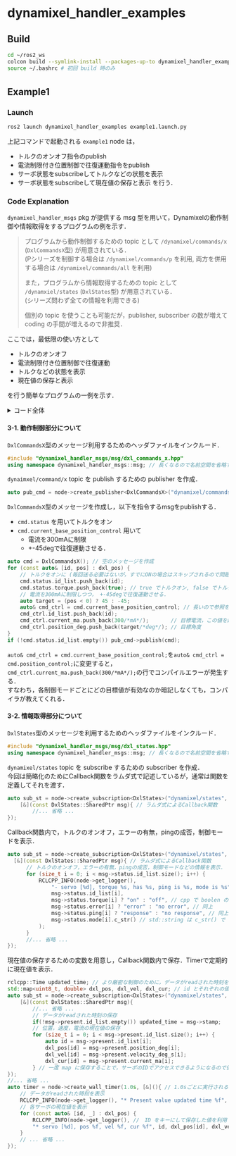 # dynamixel_handler_examples

## Build

```bash 
cd ~/ros2_ws
colcon build --symlink-install --packages-up-to dynamixel_handler_examples
source ~/.bashrc # 初回 build 時のみ
```

## Example1　

### Launch

```bash
ros2 launch dynamixel_handler_examples example1.launch.py
``` 
上記コマンドで起動される `example1` node は，
  - トルクのオンオフ指令のpublish
  - 電流制限付き位置制御で往復運動指令をpublish
  - サーボ状態をsubscribeしてトルクなどの状態を表示
  - サーボ状態をsubscribeして現在値の保存と表示
を行う．

### Code Explanation

`dynamixel_handler_msgs` pkg が提供する msg 型を用いて，Dynamixelの動作制御や情報取得をするプログラムの例を示す．

> プログラムから動作制御するための topic として `/dynamixel/commands/x` (`DxlCommandsX`型) が用意されている．     
> (Pシリーズを制御する場合は `/dynamixel/commands/p` を利用, 両方を併用する場合は `/dynamixel/commands/all` を利用)   
>
> また，プログラムから情報取得するための topic として `/dynamxiel/states` (`DxlStates`型) が用意されている．    
> (シリーズ問わず全ての情報を利用できる)
> 
> 個別の topic を使うことも可能だが，publisher, subscriber の数が増えて coding の手間が増えるので非推奨．

ここでは，最低限の使い方として
  - トルクのオンオフ
  - 電流制限付き位置制御で往復運動
  - トルクなどの状態を表示
  - 現在値の保存と表示

を行う簡単なプログラムの一例を示す．       

<details>
<summary>コード全体</summary>

```cpp
// example1.cpp
#include "rclcpp/rclcpp.hpp"

#include "dynamixel_handler_msgs/msg/dxl_states.hpp"
#include "dynamixel_handler_msgs/msg/dxl_commands_x.hpp"
using namespace dynamixel_handler_msgs::msg;

#include <map>
#include <chrono>
using namespace std::chrono_literals;

int main() {
    rclcpp::init(0, nullptr);
    auto node  = std::make_shared<rclcpp::Node>("example1_node");

    rclcpp::Time updated_time;
    std::map<uint8_t, double> dxl_pos, dxl_vel, dxl_cur;
    auto sub_st = node->create_subscription<DxlStates>("dynamixel/states", 10, 
        [&](const DxlStates::SharedPtr msg){
            // トルクのオンオフ，エラーの有無，pingの成否，制御モードなどの情報を表示．
            for (size_t i = 0; i < msg->status.id_list.size(); i++) {
                RCLCPP_INFO(node->get_logger(), "- servo [%d], torque %s, has %s, ping is %s, mode is %s", 
                    msg->status.id_list[i],
                    msg->status.torque[i] ? "on" : "off",
                    msg->status.error[i] ? "error" : "no error",
                    msg->status.ping[i] ? "response" : "no response",
                    msg->status.mode[i].c_str()
                ); 
            }
            // データがreadされた時刻の保存, 位置，速度，電流の現在値の保存
            if(!msg->present.id_list.empty()) updated_time = msg->stamp;
            for (size_t i = 0; i < msg->present.id_list.size(); i++) {
                auto id = msg->present.id_list[i];
                dxl_pos[id] = msg->present.position_deg[i];
                dxl_vel[id] = msg->present.velocity_deg_s[i];
                dxl_cur[id] = msg->present.current_ma[i];
            }
    });

    auto pub_cmd = node->create_publisher<DxlCommandsX>("dynamixel/commands/x", 10);
    auto timer = node->create_wall_timer(1.0s, [&](){
        RCLCPP_INFO(node->get_logger(), "* Present value updated time %f", updated_time.seconds());
        for (const auto& [id, _] : dxl_pos) {
            RCLCPP_INFO(node->get_logger(), "* servo [%d], pos %f, vel %f, cur %f", id, dxl_pos[id], dxl_vel[id], dxl_cur[id]);
        }

        auto cmd = DxlCommandsX();
        for (const auto& [id, pos] : dxl_pos) {
            // トルクをオンに (毎回送る必要はないが，すでにONの場合はスキップされるので問題ない)
            cmd.status.id_list.push_back(id);
            cmd.status.torque.push_back(true);
            // 電流を300mAに制限しつつ， +-45degで往復運動させる．
            auto target = (pos < 0) ? 45 : -45;
            auto& cmd_ctrl = cmd.current_base_position_control; // 長いので参照を用いて省略
            cmd_ctrl.id_list.push_back(id);
            cmd_ctrl.current_ma.push_back(300/*mA*/);       // 目標電流，この値を超えないように制御される
            cmd_ctrl.position_deg.push_back(target/*deg*/); // 目標角度
        }
        if (!cmd.status.id_list.empty()) pub_cmd->publish(cmd);
    });

    rclcpp::spin(node);
    rclcpp::shutdown();
    return 0;
}
```
</details>

#### 3-1. 動作制御部分について

`DxlCommandsX`型のメッセージ利用するためのヘッダファイルをインクルード．
```cpp
#include "dynamixel_handler_msgs/msg/dxl_commands_x.hpp"
using namespace dynamixel_handler_msgs::msg; // 長くなるので名前空間を省略すると便利
```

`dynaimxel/command/x` topic を publish するための publisher を作成．
```cpp
auto pub_cmd = node->create_publisher<DxlCommandsX>("dynamixel/commands/x", 10);
```

`DxlCommandsX`型のメッセージを作成し，以下を指令するmsgをpublishする．
 - `cmd.status` を用いてトルクをオン
 - `cmd.current_base_position_control` 用いて
     - 電流を300mAに制限
     - +-45degで往復運動させる．
```cpp
auto cmd = DxlCommandsX(); // 空のメッセージを作成
for (const auto& [id, pos] : dxl_pos) {
    // トルクをオンに (毎回送る必要はないが，すでにONの場合はスキップされるので問題ない)
    cmd.status.id_list.push_back(id);
    cmd.status.torque.push_back(true); // true でトルクオン, false でトルクオフ
    // 電流を300mAに制限しつつ， +-45degで往復運動させる．
    auto target = (pos < 0) ? 45 : -45;
    auto& cmd_ctrl = cmd.current_base_position_control; // 長いので参照を用いて省略
    cmd_ctrl.id_list.push_back(id);
    cmd_ctrl.current_ma.push_back(300/*mA*/);       // 目標電流，この値を超えないように制御される
    cmd_ctrl.position_deg.push_back(target/*deg*/); // 目標角度
}
if (!cmd.status.id_list.empty()) pub_cmd->publish(cmd);
```

`auto& cmd_ctrl = cmd.current_base_position_control;`を`auto& cmd_ctrl = cmd.position_control;`に変更すると，`cmd_ctrl.current_ma.push_back(300/*mA*/);`の行でコンパイルエラーが発生する．   
すなわち，各制御モードごとにどの目標値が有効なのか暗記しなくても，コンパイラが教えてくれる．

#### 3-2. 情報取得部分について

`DxlStates`型のメッセージを利用するためのヘッダファイルをインクルード．
```cpp
#include "dynamixel_handler_msgs/msg/dxl_states.hpp"
using namespace dynamixel_handler_msgs::msg; // 長くなるので名前空間を省略すると便利
```

`dynamixel/states` topic を subscribe するための subscriber を作成．  
今回は簡略化のためにCallback関数をラムダ式で記述しているが，通常は関数を定義してそれを渡す．
```cpp
auto sub_st = node->create_subscription<DxlStates>("dynamixel/states", 10, 
    [&](const DxlStates::SharedPtr msg){ // ラムダ式によるCallback関数
        //... 省略 ...
});
```

Callback関数内で，トルクのオンオフ，エラーの有無，pingの成否，制御モードを表示．
```cpp
auto sub_st = node->create_subscription<DxlStates>("dynamixel/states", 10, 
  [&](const DxlStates::SharedPtr msg){ // ラムダ式によるCallback関数
      // トルクのオンオフ，エラーの有無，pingの成否，制御モードなどの情報を表示．
      for (size_t i = 0; i < msg->status.id_list.size(); i++) {
          RCLCPP_INFO(node->get_logger(), 
              "- servo [%d], torque %s, has %s, ping is %s, mode is %s", 
              msg->status.id_list[i],
              msg->status.torque[i] ? "on" : "off", // cpp で boolen の表示は面倒なので文字列に変換
              msg->status.error[i] ? "error" : "no error", // 同上
              msg->status.ping[i] ? "response" : "no response", // 同上
              msg->status.mode[i].c_str() // std::string は c_str() で char* に変換
          ); 
      }
      //... 省略 ...
});
```

現在値の保存するための変数を用意し，Callback関数内で保存．Timerで定期的に現在値を表示．
```cpp
rclcpp::Time updated_time; // より厳密な制御のために，データがreadされた時刻を利用できる
std::map<uint8_t, double> dxl_pos, dxl_vel, dxl_cur; // id とそれぞれの値を保存する map を用意すると便利
auto sub_st = node->create_subscription<DxlStates>("dynamixel/states", 10, 
    [&](const DxlStates::SharedPtr msg){
        //... 省略 ...
        // データがreadされた時刻の保存
        if(!msg->present.id_list.empty()) updated_time = msg->stamp;
        // 位置，速度，電流の現在値の保存
        for (size_t i = 0; i < msg->present.id_list.size(); i++) {
            auto id = msg->present.id_list[i];
            dxl_pos[id] = msg->present.position_deg[i];
            dxl_vel[id] = msg->present.velocity_deg_s[i];
            dxl_cur[id] = msg->present.current_ma[i];
        } // 一度 map に保存することで，サーボのIDでアクセスできるようになるので便利
});
//... 省略 ...
auto timer = node->create_wall_timer(1.0s, [&](){ // 1.0sごとに実行される．
    // データがreadされた時刻を表示
    RCLCPP_INFO(node->get_logger(), "* Present value updated time %f", updated_time.seconds());
    // 各サーボの現在値を表示
    for (const auto& [id, _] : dxl_pos) {
        RCLCPP_INFO(node->get_logger(), //　ID をキーにして保存した値を利用
        "* servo [%d], pos %f, vel %f, cur %f", id, dxl_pos[id], dxl_vel[id], dxl_cur[id]);
    }
    // ... 省略 ...
});
```